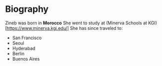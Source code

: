 # Biography 

Zineb was born in **Morocco**
She went to study at (Minerva Schools at KGI) [https://www.minerva.kgi.edu/]
She has since traveled to:
- San Francisco 
- Seoul 
- Hyderabad 
- Berlin 
- Buenos Aires
